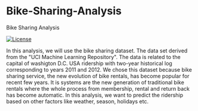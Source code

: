 # Bike-Sharing-Analysis
Bike Sharing Analysis


[![License](https://img.shields.io/github/license/vikrantkakad/Bike-Sharing-Analysis?color=009fff)](LICENSE)


In this analysis, we will use the bike sharing dataset. The data set derived from the "UCI Machine Learning Repository".
The data is related to the capital of washigton D.C. USA ridership with two-year historical log corresponding to years 2011 and 2012.
We chose this dataset because bike sharing service, the new evolution of bike rentals, has become popular for recent few years.
It is systems are the new generation of traditional bike rentals where the whole process from membership, rental and return back has become automatic.
In this analysis, we want to predict the ridership based on other factors like weather, season, holidays etc.
